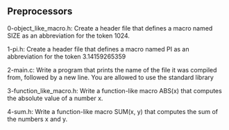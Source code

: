 ## Preprocessors

0-object_like_macro.h: Create a header file that defines a macro named SIZE as an abbreviation for the token 1024.

1-pi.h: Create a header file that defines a macro named PI as an abbreviation for the token 3.14159265359

2-main.c: Write a program that prints the name of the file it was compiled from, followed by a new line.
You are allowed to use the standard library

3-function_like_macro.h: Write a function-like macro ABS(x) that computes the absolute value of a number x.

4-sum.h: Write a function-like macro SUM(x, y) that computes the sum of the numbers x and y.
